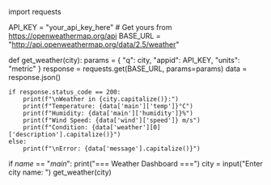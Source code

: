 import requests

API_KEY = "your_api_key_here"  # Get yours from https://openweathermap.org/api
BASE_URL = "http://api.openweathermap.org/data/2.5/weather"

def get_weather(city):
    params = {
        "q": city,
        "appid": API_KEY,
        "units": "metric"
    }
    response = requests.get(BASE_URL, params=params)
    data = response.json()

    if response.status_code == 200:
        print(f"\nWeather in {city.capitalize()}:")
        print(f"Temperature: {data['main']['temp']}°C")
        print(f"Humidity: {data['main']['humidity']}%")
        print(f"Wind Speed: {data['wind']['speed']} m/s")
        print(f"Condition: {data['weather'][0]['description'].capitalize()}")
    else:
        print(f"\nError: {data['message'].capitalize()}")

if _name_ == "_main_":
    print("=== Weather Dashboard ===")
    city = input("Enter city name: ")
    get_weather(city)
